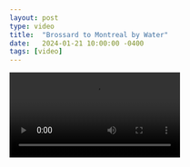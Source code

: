 ```yaml
---
layout: post
type: video
title:  "Brossard to Montreal by Water"
date:   2024-01-21 10:00:00 -0400
tags: [video]
---
```


<Video src="https://www.flickr.com/video_download.gne?id=53478541406" />
